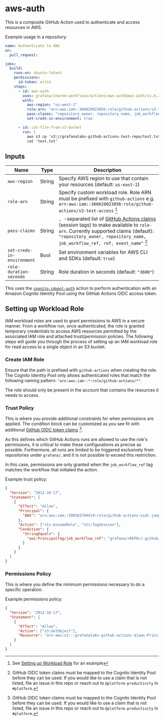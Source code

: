 # aws-auth

This is a composite GitHub Action used to authenticate and access resources in AWS.

Example usage in a repository:

<!-- x-release-please-start-version -->

```yaml
name: Authenticate to AWS
on:
  pull_request:

jobs:
  build:
    runs-on: ubuntu-latest
    permissions:
      id-token: write
    steps:
      - id: aws-auth
        uses: grafana/shared-workflows/actions/aws-auth@aws-auth/v1.0.2
        with:
          aws-region: "us-west-1"
          role-arn: "arn:aws:iam::366620023056:role/github-actions/s3-test-access"
          pass-claims: "repository_owner, repository_name, job_workflow_ref, ref, event_name"
          set-creds-in-environment: true

      - id: cat-file-from-s3-bucket
        run: |
          aws s3 cp 's3://grafanalabs-github-actions-test-repo/test.txt' 'test.txt'
          cat 'test.txt'
```

<!-- x-release-please-end-version -->

## Inputs

<!-- markdownlint-disable no-space-in-code -->

| Name                       | Type   | Description                                                                                                                                                                                                                                                                                                                                                                     |
| -------------------------- | ------ | ------------------------------------------------------------------------------------------------------------------------------------------------------------------------------------------------------------------------------------------------------------------------------------------------------------------------------------------------------------------------------- |
| `aws-region`               | String | Specify AWS region to use that contain your resources (default: `us-east-2`)                                                                                                                                                                                                                                                                                                    |
| `role-arn`                 | String | Specify custom workload role. Role ARN must be prefixed with `github-actions` e.g. `arn:aws:iam::366620023056:role/github-actions/s3-test-access` [^1]                                                                                                                                                                                                                          |
| `pass-claims`              | String | `, `-separated list of [GitHub Actions claims](https://docs.github.com/en/actions/deployment/security-hardening-your-deployments/about-security-hardening-with-openid-connect#understanding-the-oidc-token) (session tags) to make available to `role-arn`. Currently supported claims (default): `"repository_owner, repository_name, job_workflow_ref, ref, event_name"` [^2] |
| `set-creds-in-environment` | Bool   | Set environment variables for AWS CLI and SDKs (default: `true`)                                                                                                                                                                                                                                                                                                                |
| `role-duration-seconds`    | String | Role duration in seconds (default: `"3600"`)                                                                                                                                                                                                                                                                                                                                    |

<!-- markdownlint-restore -->

[^1]: See [Setting up Workload Role](#setting-up-workload-role) for an example

[^2]: GitHub OIDC token claims must be mapped to the Cognito Identity Pool before they can be used. If you would like to use a claim that is not listed, file an issue in this repo or reach out to `@platform-productivity` in `#platform`.

This uses the [`cognito-idpool-auth`](https://github.com/catnekaise/cognito-idpool-auth) action to perform authentication with an Amazon Cognito Identity Pool using the GitHub Actions OIDC access token.

## Setting up Workload Role

IAM workload roles are used to grant permissions to AWS in a secure manner. From a workflow run, once authenticated, the role is granted temporary credentials to access AWS resources permitted by the associated IAM role and attached trust/permission policies. The following steps will guide you through the process of setting up an IAM workload role for read access to a single object in an S3 bucket.

### Create IAM Role

Ensure that the path is prefixed with `github-actions` when creating the role. The Cognito Identity Pool only allows authenticated roles that match the following naming pattern: `"arn:aws:iam::*:role/github-actions/*"`.

The role should only be present in the account that contains the resources it needs to access.

### Trust Policy

This is where you provide additional constraints for when permissions are applied. The condition block can be customized as you see fit with additional [GitHub OIDC token claims](https://docs.github.com/en/actions/deployment/security-hardening-your-deployments/about-security-hardening-with-openid-connect#understanding-the-oidc-token) [^2].

As this defines which GitHub Actions runs are allowed to use the role's permissions, it is critical to make these configurations as precise as possible. Furthermore, all runs are limited to be triggered exclusively from repositories under `grafana/`, and it is not possible to exceed this restriction.

In this case, permissions are only granted when the `job_workflow_ref` tag matches the workflow that initiated the action.

Example trust policy:

```json
{
  "Version": "2012-10-17",
  "Statement": [
    {
      "Effect": "Allow",
      "Principal": {
        "AWS": "arn:aws:iam::590183704419:role/github-actions-oidc-jump-role"
      },
      "Action": ["sts:AssumeRole", "sts:TagSession"],
      "Condition": {
        "StringEquals": {
          "aws:PrincipalTag/job_workflow_ref": "grafana/<REPO>/.github/workflows/<WORKFLOW_FILE>@refs/heads/main"
        }
      }
    }
  ]
}
```

### Permissions Policy

This is where you define the minimum permissions necessary to do a specific operation.

Example permissions policy:

```json
{
  "Version": "2012-10-17",
  "Statement": [
    {
      "Effect": "Allow",
      "Action": ["s3:GetObject"],
      "Resource": "arn:aws:s3:::grafanalabs-github-actions-${aws:PrincipalTag/repository_name}/*"
    }
  ]
}
```
